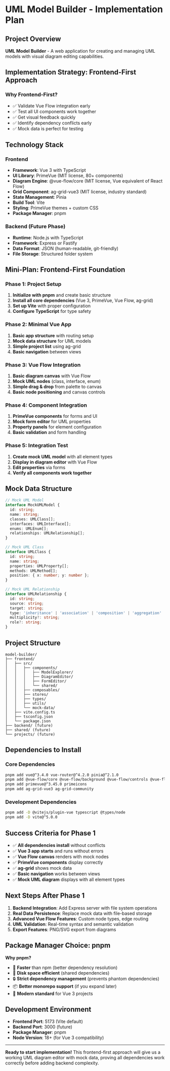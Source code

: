 # UML Model Builder - Implementation Plan

## **Project Overview**
**UML Model Builder** - A web application for creating and managing UML models with visual diagram editing capabilities.

## **Implementation Strategy: Frontend-First Approach**

### **Why Frontend-First?**
- ✅ Validate Vue Flow integration early
- ✅ Test all UI components work together
- ✅ Get visual feedback quickly
- ✅ Identify dependency conflicts early
- ✅ Mock data is perfect for testing

## **Technology Stack**

### **Frontend**
- **Framework**: Vue 3 with TypeScript
- **UI Library**: PrimeVue (MIT license, 80+ components)
- **Diagram Engine**: @vue-flow/core (MIT license, Vue equivalent of React Flow)
- **Grid Component**: ag-grid-vue3 (MIT license, industry standard)
- **State Management**: Pinia
- **Build Tool**: Vite
- **Styling**: PrimeVue themes + custom CSS
- **Package Manager**: pnpm

### **Backend** (Future Phase)
- **Runtime**: Node.js with TypeScript
- **Framework**: Express or Fastify
- **Data Format**: JSON (human-readable, git-friendly)
- **File Storage**: Structured folder system

## **Mini-Plan: Frontend-First Foundation**

### **Phase 1: Project Setup**
1. **Initialize with pnpm** and create basic structure
2. **Install all core dependencies** (Vue 3, PrimeVue, Vue Flow, ag-grid)
3. **Set up Vite** with proper configuration
4. **Configure TypeScript** for type safety

### **Phase 2: Minimal Vue App**
1. **Basic app structure** with routing setup
2. **Mock data structure** for UML models
3. **Simple project list** using ag-grid
4. **Basic navigation** between views

### **Phase 3: Vue Flow Integration**
1. **Basic diagram canvas** with Vue Flow
2. **Mock UML nodes** (class, interface, enum)
3. **Simple drag & drop** from palette to canvas
4. **Basic node positioning** and canvas controls

### **Phase 4: Component Integration**
1. **PrimeVue components** for forms and UI
2. **Mock form editor** for UML properties
3. **Property panels** for element configuration
4. **Basic validation** and form handling

### **Phase 5: Integration Test**
1. **Create mock UML model** with all element types
2. **Display in diagram editor** with Vue Flow
3. **Edit properties** via forms
4. **Verify all components work together**

## **Mock Data Structure**

```typescript
// Mock UML Model
interface MockUMLModel {
  id: string;
  name: string;
  classes: UMLClass[];
  interfaces: UMLInterface[];
  enums: UMLEnum[];
  relationships: UMLRelationship[];
}

// Mock UML Class
interface UMLClass {
  id: string;
  name: string;
  properties: UMLProperty[];
  methods: UMLMethod[];
  position: { x: number; y: number };
}

// Mock UML Relationship
interface UMLRelationship {
  id: string;
  source: string;
  target: string;
  type: 'inheritance' | 'association' | 'composition' | 'aggregation' | 'dependency';
  multiplicity?: string;
  role?: string;
}
```

## **Project Structure**

```
model-builder/
├── frontend/
│   ├── src/
│   │   ├── components/
│   │   │   ├── ModelExplorer/
│   │   │   ├── DiagramEditor/
│   │   │   ├── FormEditor/
│   │   │   └── shared/
│   │   ├── composables/
│   │   ├── stores/
│   │   ├── types/
│   │   ├── utils/
│   │   └── mock-data/
│   ├── vite.config.ts
│   ├── tsconfig.json
│   └── package.json
├── backend/ (future)
├── shared/ (future)
└── projects/ (future)
```

## **Dependencies to Install**

### **Core Dependencies**
```bash
pnpm add vue@^3.4.0 vue-router@^4.2.0 pinia@^2.1.0
pnpm add @vue-flow/core @vue-flow/background @vue-flow/controls @vue-flow/minimap
pnpm add primevue@^3.45.0 primeicons
pnpm add ag-grid-vue3 ag-grid-community
```

### **Development Dependencies**
```bash
pnpm add -D @vitejs/plugin-vue typescript @types/node
pnpm add -D vite@^5.0.0
```

## **Success Criteria for Phase 1**

- ✅ **All dependencies install** without conflicts
- ✅ **Vue 3 app starts** and runs without errors
- ✅ **Vue Flow canvas** renders with mock nodes
- ✅ **PrimeVue components** display correctly
- ✅ **ag-grid** shows mock data
- ✅ **Basic navigation** works between views
- ✅ **Mock UML diagram** displays with all element types

## **Next Steps After Phase 1**

1. **Backend Integration**: Add Express server with file system operations
2. **Real Data Persistence**: Replace mock data with file-based storage
3. **Advanced Vue Flow Features**: Custom node types, edge routing
4. **UML Validation**: Real-time syntax and semantic validation
5. **Export Features**: PNG/SVG export from diagrams

## **Package Manager Choice: pnpm**

**Why pnpm?**
- 🚀 **Faster** than npm (better dependency resolution)
- 💾 **Disk space efficient** (shared dependencies)
- 🔒 **Strict dependency management** (prevents phantom dependencies)
- 📦 **Better monorepo support** (if you expand later)
- 🎯 **Modern standard** for Vue 3 projects

## **Development Environment**

- **Frontend Port**: 5173 (Vite default)
- **Backend Port**: 3000 (future)
- **Package Manager**: pnpm
- **Node Version**: 18+ (for Vue 3 compatibility)

---

**Ready to start implementation!** This frontend-first approach will give us a working UML diagram editor with mock data, proving all dependencies work correctly before adding backend complexity.
